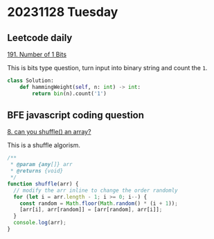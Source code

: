 # 20231128 Tuesday

## Leetcode daily

[191. Number of 1 Bits](https://leetcode.com/problems/number-of-1-bits/description/?envType=daily-question&envId=2023-11-29)

This is bits type question, turn input into binary string and count the `1`.

```py
class Solution:
    def hammingWeight(self, n: int) -> int:
        return bin(n).count('1')
```

## BFE javascript coding question

[8. can you shuffle() an array?](https://bigfrontend.dev/problem/can-you-shuffle-an-array)

This is a shuffle algorism.

```js
/**
 * @param {any[]} arr
 * @returns {void}
 */
function shuffle(arr) {
  // modify the arr inline to change the order randomly
  for (let i = arr.length - 1; i >= 0; i--) {
    const random = Math.floor(Math.random() * (i + 1));
    [arr[i], arr[random]] = [arr[random], arr[i]];
  }
  console.log(arr);
}
```
